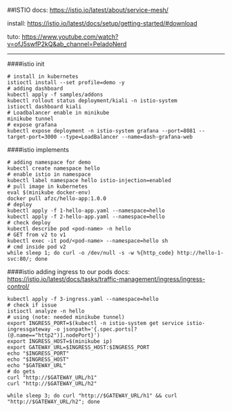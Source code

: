 ##ISTIO
docs:
https://istio.io/latest/about/service-mesh/

install: https://istio.io/latest/docs/setup/getting-started/#download

tuto: https://www.youtube.com/watch?v=ofJ5swfP2kQ&ab_channel=PeladoNerd

---
####istio init
```shell
# install in kubernetes
istioctl install --set profile=demo -y
# adding dashboard
kubectl apply -f samples/addons
kubectl rollout status deployment/kiali -n istio-system
istioctl dashboard kiali
# Loadbalancer enable in minikube
minikube tunnel
# expose grafana
kubectl expose deployment -n istio-system grafana --port=8081 --target-port=3000 --type=LoadBalancer --name=dash-grafana-web
```
####istio implements
```shell
# adding namespace for demo 
kubectl create namespace hello
# enable istio in namespace
kubectl label namespace hello istio-injection=enabled
# pull image in kubernetes
eval $(minikube docker-env)
docker pull afzc/hello-app:1.0.0
# deploy
kubectl apply -f 1-hello-app.yaml --namespace=hello
kubectl apply -f 2-hello-app.yaml --namespace=hello
# check deploy
kubectl describe pod <pod-name> -n hello
# GET from v2 to v1
kubectl exec -it pod/<pod-name> --namespace=hello sh
# cmd inside pod v2
while sleep 1; do curl -o /dev/null -s -w %{http_code} http://hello-1-svc:80/; done
```
####istio adding ingress to our pods
docs:
https://istio.io/latest/docs/tasks/traffic-management/ingress/ingress-control/
```shell
kubectl apply -f 3-ingress.yaml --namespace=hello
# check if issue
istioctl analyze -n hello
# using (note: needed minikube tunnel)
export INGRESS_PORT=$(kubectl -n istio-system get service istio-ingressgateway -o jsonpath='{.spec.ports[?(@.name=="http2")].nodePort}')
export INGRESS_HOST=$(minikube ip)
export GATEWAY_URL=$INGRESS_HOST:$INGRESS_PORT
echo "$INGRESS_PORT"
echo "$INGRESS_HOST"
echo "$GATEWAY_URL"
# do gets
curl "http://$GATEWAY_URL/h1"
curl "http://$GATEWAY_URL/h2"

while sleep 3; do curl "http://$GATEWAY_URL/h1" && curl "http://$GATEWAY_URL/h2"; done
```